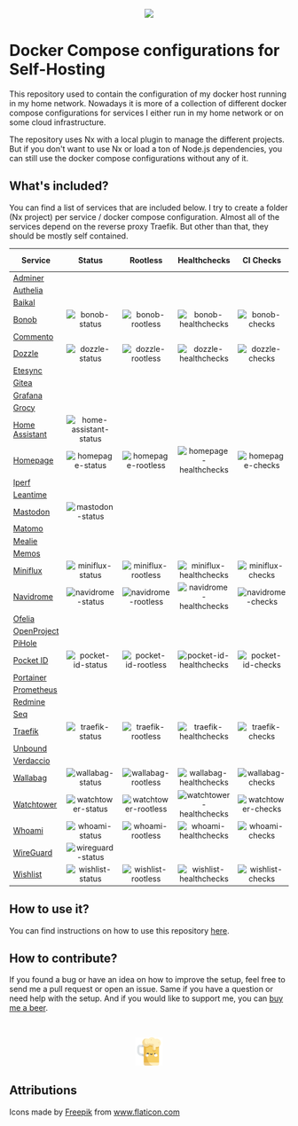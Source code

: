 <p align="center">
    <img width="25%" src="./logo.svg">
</p>

# Docker Compose configurations for Self-Hosting

This repository used to contain the configuration of my docker host running in my home network. Nowadays it is more of a collection of different docker compose configurations for services I either run in my home network or on some cloud infrastructure.

The repository uses Nx with a local plugin to manage the different projects. But if you don't want to use Nx or load a ton of Node.js dependencies, you can still use the docker compose configurations without any of it.

## What's included?

You can find a list of services that are included below. I try to create a folder (Nx project) per service / docker compose configuration. Almost all of the services depend on the reverse proxy Traefik. But other than that, they should be mostly self contained.

| Service                               |          Status          |        Rootless        |        Healthchecks        |      CI Checks       |    Latest Version     |     Last Commit      |
| ------------------------------------- | :----------------------: | :--------------------: | :------------------------: | :------------------: | :-------------------: | :------------------: |
| [Adminer](apps/adminer)               |                          |                        |                            |                      |                       |                      |
| [Authelia](apps/authelia)             |                          |                        |                            |                      |                       |                      |
| [Baikal](apps/baikal)                 |                          |                        |                            |                      |                       |                      |
| [Bonob](apps/bonob)                   |     ![bonob-status]      |   ![bonob-rootless]    |   ![bonob-healthchecks]    |   ![bonob-checks]    |   ![bonob-version]    |   ![bonob-commit]    |
| [Commento](apps/commento)             |                          |                        |                            |                      |                       |                      |
| [Dozzle](apps/dozzle)                 |     ![dozzle-status]     |   ![dozzle-rootless]   |   ![dozzle-healthchecks]   |   ![dozzle-checks]   |   ![dozzle-version]   |   ![dozzle-commit]   |
| [Etesync](apps/etesync)               |                          |                        |                            |                      |                       |                      |
| [Gitea](apps/gitea)                   |                          |                        |                            |                      |                       |                      |
| [Grafana](apps/grafana)               |                          |                        |                            |                      |                       |                      |
| [Grocy](apps/grocy)                   |                          |                        |                            |                      |                       |                      |
| [Home Assistant](apps/home-assistant) | ![home-assistant-status] |                        |                            |                      |                       |                      |
| [Homepage](apps/homepage)             |    ![homepage-status]    |  ![homepage-rootless]  |  ![homepage-healthchecks]  |  ![homepage-checks]  |  ![homepage-version]  |  ![homepage-commit]  |
| [Iperf](apps/iperf)                   |                          |                        |                            |                      |                       |                      |
| [Leantime](apps/leantime)             |                          |                        |                            |                      |                       |                      |
| [Mastodon](apps/mastodon)             |    ![mastodon-status]    |                        |                            |                      |                       |                      |
| [Matomo](apps/matomo)                 |                          |                        |                            |                      |                       |                      |
| [Mealie](apps/mealie)                 |                          |                        |                            |                      |                       |                      |
| [Memos](apps/memos)                   |                          |                        |                            |                      |                       |                      |
| [Miniflux](apps/miniflux)             |    ![miniflux-status]    |  ![miniflux-rootless]  |  ![miniflux-healthchecks]  |  ![miniflux-checks]  |  ![miniflux-version]  |  ![miniflux-commit]  |
| [Navidrome](apps/navidrome)           |   ![navidrome-status]    | ![navidrome-rootless]  | ![navidrome-healthchecks]  | ![navidrome-checks]  | ![navidrome-version]  | ![navidrome-commit]  |
| [Ofelia](apps/ofelia)                 |                          |                        |                            |                      |                       |                      |
| [OpenProject](apps/openproject)       |                          |                        |                            |                      |                       |                      |
| [PiHole](apps/pihole)                 |                          |                        |                            |                      |                       |                      |
| [Pocket ID](apps/pocket-id)           |   ![pocket-id-status]    | ![pocket-id-rootless]  | ![pocket-id-healthchecks]  | ![pocket-id-checks]  | ![pocket-id-version]  | ![pocket-id-commit]  |
| [Portainer](apps/portainer)           |                          |                        |                            |                      |                       |                      |
| [Prometheus](apps/prometheus)         |                          |                        |                            |                      |                       |                      |
| [Redmine](apps/redmine)               |                          |                        |                            |                      |                       |                      |
| [Seq](apps/seq)                       |                          |                        |                            |                      |                       |                      |
| [Traefik](apps/traefik)               |    ![traefik-status]     |  ![traefik-rootless]   |  ![traefik-healthchecks]   |  ![traefik-checks]   |  ![traefik-version]   |  ![traefik-commit]   |
| [Unbound](apps/unbound)               |                          |                        |                            |                      |                       |                      |
| [Verdaccio](apps/verdaccio)           |                          |                        |                            |                      |                       |                      |
| [Wallabag](apps/wallabag)             |    ![wallabag-status]    |  ![wallabag-rootless]  |  ![wallabag-healthchecks]  |  ![wallabag-checks]  |  ![wallabag-version]  |  ![wallabag-commit]  |
| [Watchtower](apps/watchtower)         |   ![watchtower-status]   | ![watchtower-rootless] | ![watchtower-healthchecks] | ![watchtower-checks] | ![watchtower-version] | ![watchtower-commit] |
| [Whoami](apps/whoami)                 |     ![whoami-status]     |   ![whoami-rootless]   |   ![whoami-healthchecks]   |   ![whoami-checks]   |   ![whoami-version]   |   ![whoami-commit]   |
| [WireGuard](apps/wireguard)           |   ![wireguard-status]    |                        |                            |                      |                       |                      |
| [Wishlist](apps/wishlist)             |    ![wishlist-status]    |  ![wishlist-rootless]  |  ![wishlist-healthchecks]  |  ![wishlist-checks]  |  ![wishlist-version]  |  ![wishlist-commit]  |

## How to use it?

You can find instructions on how to use this repository [here](apps/docs/usage.md).

## How to contribute?

If you found a bug or have an idea on how to improve the setup, feel free to send me a pull request or open an issue. Same if you have a question or need help with the setup. And if you would like to support me, you can [buy me a beer](apps/https://www.buymeacoffee.com/raeffs).

</br>
<p align="center">
    <a href="https://www.buymeacoffee.com/raeffs">
        <img width="10%" src="./beer.svg">
    </a>
</p>

## Attributions

Icons made by <a href="http://www.freepik.com/" title="Freepik">Freepik</a> from <a href="https://www.flaticon.com/" title="Flaticon">www.flaticon.com</a>

<!-- Adminer -->

<!-- Authelia -->

<!-- Baikal -->

<!-- Bonob -->

[bonob-status]: https://img.shields.io/badge/active_(in_use)-blue?style=flat-square
[bonob-rootless]: https://img.shields.io/badge/yes-blue?style=flat-square
[bonob-healthchecks]: https://img.shields.io/badge/yes-blue?style=flat-square
[bonob-checks]: https://img.shields.io/github/actions/workflow/status/raeffs/docker-host/apps-bonob.yml?branch=main&event=push&style=flat-square&label=%20
[bonob-version]: https://img.shields.io/github/v/release/simojenki/bonob?style=flat-square&label=%20
[bonob-commit]: https://img.shields.io/github/last-commit/simojenki/bonob?style=flat-square&label=%20

<!-- Commento -->

<!-- Dozzle -->

[dozzle-status]: https://img.shields.io/badge/active_(in_use)-blue?style=flat-square
[dozzle-rootless]: https://img.shields.io/badge/yes-blue?style=flat-square
[dozzle-healthchecks]: https://img.shields.io/badge/yes-blue?style=flat-square
[dozzle-checks]: https://img.shields.io/github/actions/workflow/status/raeffs/docker-host/apps-dozzle.yml?branch=main&event=push&style=flat-square&label=%20
[dozzle-version]: https://img.shields.io/github/v/release/amir20/dozzle?style=flat-square&label=%20
[dozzle-commit]: https://img.shields.io/github/last-commit/amir20/dozzle?style=flat-square&label=%20

<!-- Etesync -->

<!-- Gitea -->

<!-- Grafana -->

<!-- Grocy -->

<!-- Home Assistant -->

[home-assistant-status]: https://img.shields.io/badge/archived-red?style=flat-square

<!-- Homepage -->

[homepage-status]: https://img.shields.io/badge/active_(in_use)-blue?style=flat-square
[homepage-rootless]: https://img.shields.io/badge/yes-blue?style=flat-square
[homepage-healthchecks]: https://img.shields.io/badge/yes-blue?style=flat-square
[homepage-checks]: https://img.shields.io/github/actions/workflow/status/raeffs/docker-host/apps-homepage.yml?branch=main&event=push&style=flat-square&label=%20
[homepage-version]: https://img.shields.io/github/v/release/gethomepage/homepage?style=flat-square&label=%20
[homepage-commit]: https://img.shields.io/github/last-commit/gethomepage/homepage?style=flat-square&label=%20

<!-- Iperf -->

<!-- Leantime -->

<!-- Mastodon -->

[mastodon-status]: https://img.shields.io/badge/archived-red?style=flat-square

<!-- Matomo -->

<!-- Mealie -->

<!-- Memos -->

<!-- Miniflux -->

[miniflux-status]: https://img.shields.io/badge/active_(in_use)-blue?style=flat-square
[miniflux-rootless]: https://img.shields.io/badge/yes-blue?style=flat-square
[miniflux-healthchecks]: https://img.shields.io/badge/yes-blue?style=flat-square
[miniflux-checks]: https://img.shields.io/github/actions/workflow/status/raeffs/docker-host/apps-miniflux.yml?branch=main&event=push&style=flat-square&label=%20
[miniflux-version]: https://img.shields.io/github/v/release/miniflux/v2?style=flat-square&label=%20
[miniflux-commit]: https://img.shields.io/github/last-commit/miniflux/v2?style=flat-square&label=%20

<!-- Navidrome -->

[navidrome-status]: https://img.shields.io/badge/active_(in_use)-blue?style=flat-square
[navidrome-rootless]: https://img.shields.io/badge/yes-blue?style=flat-square
[navidrome-healthchecks]: https://img.shields.io/badge/no-red?style=flat-square
[navidrome-checks]: https://img.shields.io/github/actions/workflow/status/raeffs/docker-host/apps-navidrome.yml?branch=main&event=push&style=flat-square&label=%20
[navidrome-version]: https://img.shields.io/github/v/release/navidrome/navidrome?style=flat-square&label=%20
[navidrome-commit]: https://img.shields.io/github/last-commit/navidrome/navidrome?style=flat-square&label=%20

<!-- Ofelia -->

<!-- OpenProject -->

<!-- PiHole -->

<!-- Pocket ID -->

[pocket-id-status]: https://img.shields.io/badge/active_(in_use)-blue?style=flat-square
[pocket-id-rootless]: https://img.shields.io/badge/yes-blue?style=flat-square
[pocket-id-healthchecks]: https://img.shields.io/badge/yes-blue?style=flat-square
[pocket-id-checks]: https://img.shields.io/github/actions/workflow/status/raeffs/docker-host/apps-pocket-id.yml?branch=main&event=push&style=flat-square&label=%20
[pocket-id-version]: https://img.shields.io/github/v/release/pocket-id/pocket-id?style=flat-square&label=%20
[pocket-id-commit]: https://img.shields.io/github/last-commit/pocket-id/pocket-id?style=flat-square&label=%20

<!-- Portainer -->

<!-- Prometheus -->

<!-- Redmine -->

<!-- Seq -->

<!-- Traefik -->

[traefik-status]: https://img.shields.io/badge/active_(in_use)-blue?style=flat-square
[traefik-rootless]: https://img.shields.io/badge/yes-blue?style=flat-square
[traefik-healthchecks]: https://img.shields.io/badge/yes-blue?style=flat-square
[traefik-checks]: https://img.shields.io/github/actions/workflow/status/raeffs/docker-host/apps-traefik.yml?branch=main&event=push&style=flat-square&label=%20
[traefik-version]: https://img.shields.io/github/v/release/traefik/traefik?style=flat-square&label=%20
[traefik-commit]: https://img.shields.io/github/last-commit/traefik/traefik?style=flat-square&label=%20

<!-- Unbound -->

<!-- Verdaccio -->

<!-- Wallabag -->

[wallabag-status]: https://img.shields.io/badge/active_(in_use)-blue?style=flat-square
[wallabag-rootless]: https://img.shields.io/badge/no-red?style=flat-square
[wallabag-healthchecks]: https://img.shields.io/badge/yes-blue?style=flat-square
[wallabag-checks]: https://img.shields.io/github/actions/workflow/status/raeffs/docker-host/apps-wallabag.yml?branch=main&event=push&style=flat-square&label=%20
[wallabag-version]: https://img.shields.io/github/v/release/wallabag/wallabag?style=flat-square&label=%20
[wallabag-commit]: https://img.shields.io/github/last-commit/wallabag/wallabag?style=flat-square&label=%20

<!-- Watchtower -->

[watchtower-status]: https://img.shields.io/badge/active_(in_use)-blue?style=flat-square
[watchtower-rootless]: https://img.shields.io/badge/yes-blue?style=flat-square
[watchtower-healthchecks]: https://img.shields.io/badge/yes-blue?style=flat-square
[watchtower-checks]: https://img.shields.io/github/actions/workflow/status/raeffs/docker-host/apps-watchtower.yml?branch=main&event=push&style=flat-square&label=%20
[watchtower-version]: https://img.shields.io/github/v/release/nicholas-fedor/watchtower?style=flat-square&label=%20
[watchtower-commit]: https://img.shields.io/github/last-commit/nicholas-fedor/watchtower?style=flat-square&label=%20

<!-- Whoami -->

[whoami-status]: https://img.shields.io/badge/active_(in_use)-blue?style=flat-square
[whoami-rootless]: https://img.shields.io/badge/yes-blue?style=flat-square
[whoami-healthchecks]: https://img.shields.io/badge/no-red?style=flat-square
[whoami-checks]: https://img.shields.io/github/actions/workflow/status/raeffs/docker-host/apps-whoami.yml?branch=main&event=push&style=flat-square&label=%20
[whoami-version]: https://img.shields.io/github/v/release/traefik/whoami?style=flat-square&label=%20
[whoami-commit]: https://img.shields.io/github/last-commit/traefik/whoami?style=flat-square&label=%20

<!-- WireGuard -->

[wireguard-status]: https://img.shields.io/badge/archived-red?style=flat-square

<!-- Wishlist -->

[wishlist-status]: https://img.shields.io/badge/active_(in_use)-blue?style=flat-square
[wishlist-rootless]: https://img.shields.io/badge/yes-blue?style=flat-square
[wishlist-healthchecks]: https://img.shields.io/badge/no-red?style=flat-square
[wishlist-checks]: https://img.shields.io/github/actions/workflow/status/raeffs/docker-host/apps-wishlist.yml?branch=main&event=push&style=flat-square&label=%20
[wishlist-version]: https://img.shields.io/github/v/release/cmintey/wishlist?style=flat-square&label=%20
[wishlist-commit]: https://img.shields.io/github/last-commit/cmintey/wishlist?style=flat-square&label=%20

